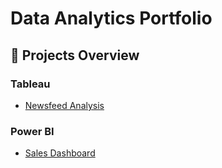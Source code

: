 # Data Analytics Portfolio


## 📂 Projects Overview

### Tableau
- [Newsfeed Analysis](./newsfeed-analysis-tableau/)


### Power BI
- [Sales Dashboard](/sales/README.md)
